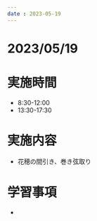 ```yaml
---
date : 2023-05-19
---
```


# 2023/05/19

# 実施時間
- 8:30-12:00
- 13:30-17:30

# 実施内容
- 花穂の間引き、巻き弦取り

# 学習事項
- 
